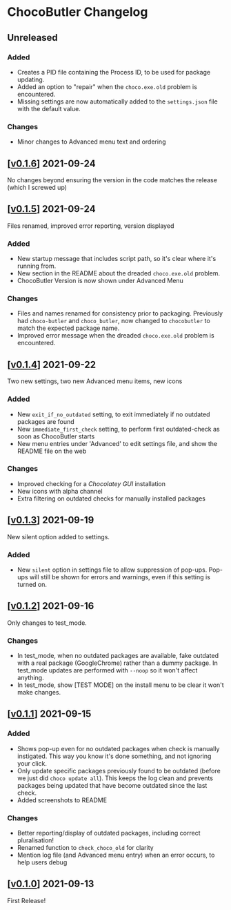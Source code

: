 # ChocoButler Changelog



## Unreleased

### Added
* Creates a PID file containing the Process ID, to be used for package updating.
* Added an option to "repair" when the `choco.exe.old` problem is encountered.
* Missing settings are now automatically added to the `settings.json` file with the default value.
### Changes
* Minor changes to Advanced menu text and ordering


## [[v0.1.6](https://github.com/cokelid/ChocoButler/releases/tag/v0.1.6)] 2021-09-24
No changes beyond ensuring the version in the code matches the release (which I screwed up)


## [[v0.1.5](https://github.com/cokelid/ChocoButler/releases/tag/v0.1.5)] 2021-09-24
Files renamed, improved error reporting, version displayed

### Added
* New startup message that includes script path, so it's clear where it's running from.
* New section in the README about the dreaded `choco.exe.old` problem.
* ChocoButler Version is now shown under Advanced Menu
### Changes
* Files and names renamed for consistency prior to packaging. Previously had `choco-butler` and `choco_butler`, now changed to `chocobutler` to match the expected package name.
* Improved error message when the dreaded `choco.exe.old` problem is encountered.



## [[v0.1.4](https://github.com/cokelid/ChocoButler/releases/tag/v0.1.4)] 2021-09-22
Two new settings, two new Advanced menu items, new icons
### Added
* New `exit_if_no_outdated` setting, to exit immediately if no outdated packages are found
* New `immediate_first_check` setting, to perform first outdated-check as soon as ChocoButler starts
* New menu entries under 'Advanced' to edit settings file, and show the README file on the web
### Changes
* Improved checking for a _Chocolatey GUI_ installation
* New icons with alpha channel
* Extra filtering on outdated checks for manually installed packages


## [[v0.1.3](https://github.com/cokelid/ChocoButler/releases/tag/v0.1.3)] 2021-09-19
New silent option added to settings.
### Added
* New `silent` option in settings file to allow suppression of pop-ups. Pop-ups will still be shown for errors and warnings, even if this setting is turned on.

## [[v0.1.2](https://github.com/cokelid/ChocoButler/releases/tag/v0.1.1)] 2021-09-16
Only changes to test_mode.
### Changes
* In test_mode, when no outdated packages are available, fake outdated with a real package (GoogleChrome) rather than a dummy package. In test_mode updates are performed with `--noop` so it won't affect anything.
* In test_mode, show [TEST MODE] on the install menu to be clear it won't make changes. 

## [[v0.1.1](https://github.com/cokelid/ChocoButler/releases/tag/v0.1.1)] 2021-09-15
### Added
* Shows pop-up even for no outdated packages when check is manually instigated. This way you know it's done something, and not ignoring your click.
* Only update specific packages previously found to be outdated (before we just did `choco update all`). This keeps the log clean and prevents packages being updated that have become outdated since the last check.
* Added screenshots to README
 ### Changes
 * Better reporting/display of outdated packages, including correct pluralisation!
 * Renamed function to `check_choco_old` for clarity
 * Mention log file (and Advanced menu entry) when an error occurs, to help users debug

## [[v0.1.0](https://github.com/cokelid/ChocoButler/releases/tag/v0.1.0)] 2021-09-13
First Release!






